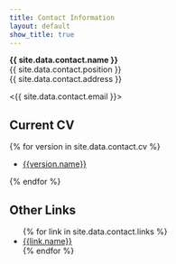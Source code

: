 ```yaml
---
title: Contact Information
layout: default
show_title: true
---
```


**{{ site.data.contact.name }}**  
{{ site.data.contact.position }}  
{{ site.data.contact.address }}

<{{ site.data.contact.email }}>

## Current CV
{% for version in site.data.contact.cv %}
<ul>
<li><a href="{{version.url}}">{{version.name}}</a></li>
</ul>

{% endfor %}

## Other Links

<ul>
{% for link in site.data.contact.links %}
<li><a href="{{link.url}}">{{link.name}}</a></li>
{% endfor %}
</ul>
